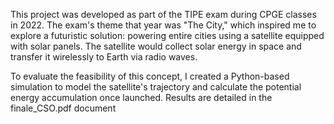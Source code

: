This project was developed as part of the TIPE exam during CPGE classes in 2022. The exam's theme that year was "The City," which inspired me to explore a futuristic solution: powering entire cities using a satellite equipped with solar panels. The satellite would collect solar energy in space and transfer it wirelessly to Earth via radio waves.

To evaluate the feasibility of this concept, I created a Python-based simulation to model the satellite's trajectory and calculate the potential energy accumulation once launched.
Results are detailed in the finale_CSO.pdf document 
